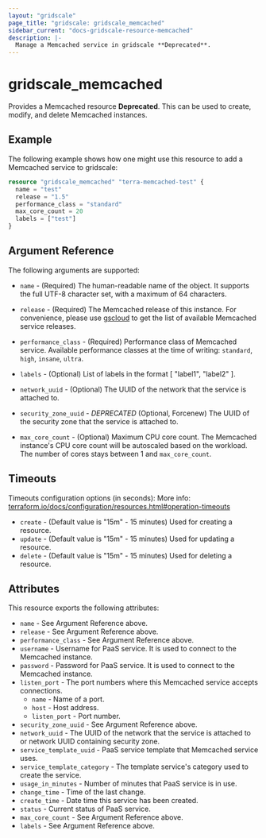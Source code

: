 ```yaml
---
layout: "gridscale"
page_title: "gridscale: gridscale_memcached"
sidebar_current: "docs-gridscale-resource-memcached"
description: |-
  Manage a Memcached service in gridscale **Deprecated**.
---
```


# gridscale_memcached

Provides a Memcached resource **Deprecated**. This can be used to create, modify, and delete Memcached instances.

## Example

The following example shows how one might use this resource to add a Memcached service to gridscale:

```terraform
resource "gridscale_memcached" "terra-memcached-test" {
  name = "test"
  release = "1.5"
  performance_class = "standard"
  max_core_count = 20
  labels = ["test"]
}
```

## Argument Reference

The following arguments are supported:

* `name` - (Required) The human-readable name of the object. It supports the full UTF-8 character set, with a maximum of 64 characters.

* `release` - (Required) The Memcached release of this instance. For convenience, please use [gscloud](https://github.com/gridscale/gscloud) to get the list of available Memcached service releases.

* `performance_class` - (Required) Performance class of Memcached service. Available performance classes at the time of writing: `standard`, `high`, `insane`, `ultra`.

* `labels` - (Optional) List of labels in the format [ "label1", "label2" ].

* `network_uuid` - (Optional) The UUID of the network that the service is attached to.

* `security_zone_uuid` -  *DEPRECATED* (Optional, Forcenew) The UUID of the security zone that the service is attached to.

* `max_core_count` - (Optional) Maximum CPU core count. The Memcached instance's CPU core count will be autoscaled based on the workload. The number of cores stays between 1 and `max_core_count`.

## Timeouts

Timeouts configuration options (in seconds):
More info: [terraform.io/docs/configuration/resources.html#operation-timeouts](https://www.terraform.io/docs/configuration/resources.html#operation-timeouts)

* `create` - (Default value is "15m" - 15 minutes) Used for creating a resource.
* `update` - (Default value is "15m" - 15 minutes) Used for updating a resource.
* `delete` - (Default value is "15m" - 15 minutes) Used for deleting a resource.

## Attributes

This resource exports the following attributes:

* `name` - See Argument Reference above.
* `release` - See Argument Reference above.
* `performance_class` - See Argument Reference above.
* `username` - Username for PaaS service. It is used to connect to the Memcached instance.
* `password` - Password for PaaS service. It is used to connect to the Memcached instance.
* `listen_port` - The port numbers where this Memcached service accepts connections.
  * `name` - Name of a port.
  * `host` - Host address.
  * `listen_port` - Port number.
* `security_zone_uuid` - See Argument Reference above.
* `network_uuid` -  The UUID of the network that the service is attached to or network UUID containing security zone.
* `service_template_uuid` - PaaS service template that Memcached service uses.
* `service_template_category` - The template service's category used to create the service.
* `usage_in_minutes` - Number of minutes that PaaS service is in use.
* `change_time` - Time of the last change.
* `create_time` - Date time this service has been created.
* `status` - Current status of PaaS service.
* `max_core_count` - See Argument Reference above.
* `labels` - See Argument Reference above.
